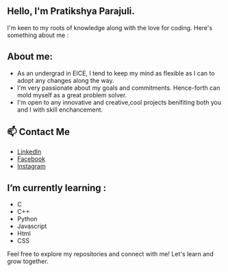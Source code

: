 ## Hello, I'm Pratikshya Parajuli.

I'm keen to my roots of knowledge along with the love for coding. 
Here's something about me :

## About me:
- As an undergrad in EICE, I tend to keep my mind as flexible as I can to adopt any changes along the way.
- I'm very passionate about my goals and commitments. Hence-forth can mold myself as a great problem solver.
- I'm open to any innovative and creative,cool projects benifiting both you and I with skill enchancement.



## 📫 Contact Me
- [LinkedIn](https://www.linkedin.com/in/pratikshya-parajuli-25714b293/)
- [Facebook](https://www.facebook.com/pratikshya.parajuli.56/)
- [Instagram](https://www.instagram.com/pra_tikshya_/?hl=en)

## I’m currently learning :
- C
- C++
- Python
- Javascript
- Html
- CSS


Feel free to explore my repositories and connect with me! Let's learn and grow together. 
